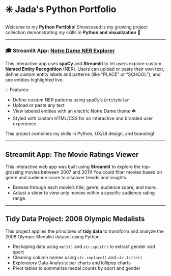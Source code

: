 # ✳️ Jada's Python Portfolio  

Welcome to my **Python Portfolio**! Showcased is my growing project collection demonstrating my skills in **Python and visualization** 🌟  

---

### 🎓 Streamlit App: [Notre Dame NER Explorer](jadabau/NERStreamlitApp)
This interactive app uses **spaCy** and **Streamlit** to let users explore custom **Named Entity Recognition** (NER). Users can upload or paste their own text, define custom entity labels and patterns (like “PLACE” or “SCHOOL”), and see entities highlighted live.

💡 Features:
- Define custom NER patterns using spaCy’s `EntityRuler`
- Upload or paste any text
- View labeled entities with an electric Notre Dame theme ☘️
- Styled with custom HTML/CSS for an interactive and branded user experience

This project combines my skills in Python, UX/UI design, and branding!

---

## Streamlit App: The Movie Ratings Viewer

This interactive web app was built using **Streamlit** to explore the top-grossing movies between 2007 and 2011! You could filter movies based on genre and audience score to discover trends and insights.

- Browse through each movie’s title, genre, audience score, and more.
- Adjust a slider to view only movies within a specific audience rating range.

---

## Tidy Data Project: 2008 Olympic Medalists

This project applies the principles of **tidy data** to transform and analyze the 2008 Olympic Medalist dataset using Python.  
- Reshaping data using `melt()` and `str.split()` to extract gender and sport
- Cleaning column names using `str.replace()` and `str.title()`
- Exploratory Data Analysis: bar charts and lollipop charts
- Pivot tables to summarize medal counts by sport and gender
